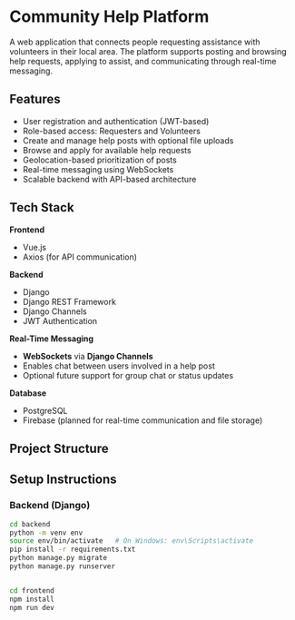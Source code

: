 # Community Help Platform

A web application that connects people requesting assistance with volunteers in their local area. The platform supports posting and browsing help requests, applying to assist, and communicating through real-time messaging.

## Features

- User registration and authentication (JWT-based)
- Role-based access: Requesters and Volunteers
- Create and manage help posts with optional file uploads
- Browse and apply for available help requests
- Geolocation-based prioritization of posts
- Real-time messaging using WebSockets
- Scalable backend with API-based architecture

## Tech Stack

**Frontend**  
- Vue.js  
- Axios (for API communication)

**Backend**  
- Django  
- Django REST Framework  
- Django Channels
- JWT Authentication

**Real-Time Messaging**  
- **WebSockets** via **Django Channels**
- Enables chat between users involved in a help post
- Optional future support for group chat or status updates

**Database**  
- PostgreSQL  
- Firebase (planned for real-time communication and file storage)

## Project Structure




## Setup Instructions

### Backend (Django)

```bash
cd backend
python -m venv env
source env/bin/activate   # On Windows: env\Scripts\activate
pip install -r requirements.txt
python manage.py migrate
python manage.py runserver


cd frontend
npm install
npm run dev

